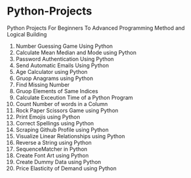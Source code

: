 # Python-Projects
Python Projects For Beginners To Advanced Programming Method and Logical Building 
1. Number Guessing Game Using Python
2. Calculate Mean Median and Mode using Python
3. Password Authentication Using Python
4. Send Automatic Emails Using Python
5. Age Calculator using Python
6. Gruop Anagrams using Python
7. Find Missing Number
8. Gruop Elements of Same Indices
9. Calculate Exceution Time of a Python Program
10. Count Number of words in a Column
11. Rock Paper Scissors Game using Python
12. Print Emojis using Python
13. Correct Spellings using Python
14. Scraping Github Profile using Python
15. Visualize Linear Relationships using Python
16. Reverse a String using Python
17. SequenceMatcher in Python
18. Create Font Art using Python
19. Create Dummy Data using Python
20. Price Elasticity of Demand using Python


